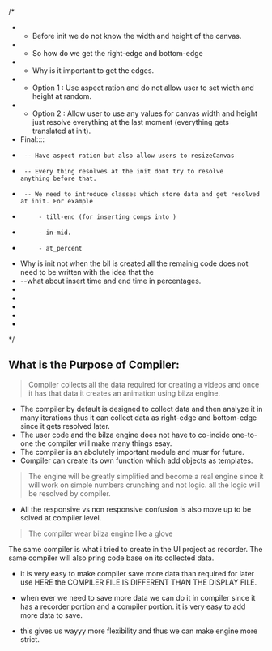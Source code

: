 /*
 * - Before init we do not know the width and height of the canvas. 
 * - So how do we get the right-edge and bottom-edge
 * - Why is it important to get the edges.
 * - Option 1 : Use aspect ration and do not allow user to set width and height at random.
 * - Option 2 : Allow user to use any values for canvas width and height just resolve everything at the last moment (everything gets translated at init). 
 * Final::::
 *      -- Have aspect ration but also allow users to resizeCanvas
 *      -- Every thing resolves at the init dont try to resolve         anything before that.
 *      -- We need to introduce classes which store data and get resolved at init. For example
 *          - till-end (for inserting comps into )
 *          - in-mid.
 *          - at_percent
 * Why is init not when the bil is created all the remainig code does not need to be written with the idea that the 
 * --what about insert time and end time in percentages.
 * 
 * 
 * 
 * 
 * 
 */

## What is the Purpose of Compiler:
> Compiler collects all the data required for creating a videos and once it has that data it creates an animation using bilza engine.

- The compiler by default is designed to collect data and then analyze it in many iterations thus it can collect data as right-edge and bottom-edge since it gets resolved later.
- The user code and the bilza engine does not have to co-incide one-to-one the compiler will make many things esay.
- The compiler is an abolutely important module and musr for future.
- Compiler can create its own function which add objects as templates.

> The engine will be greatly simplified and become a real engine since it will work on simple numbers crunching and not logic. all the logic will be resolved by compiler. 
- All the responsive vs non responsive confusion is also move up to be solved at compiler level.

> The compiler wear bilza engine like a glove

The same compiler is what i tried to create in the UI project as recorder. The same compiler will also pring code base on its collected data.

- it is very easy to make compiler save more data than required for later use HERE the COMPILER FILE IS DIFFERENT THAN THE DISPLAY FILE.

- when ever we need to save more data we can do it in compiler since it has a recorder portion and a compiler portion. it is very easy to add more data to save. 

- this gives us wayyy more flexibility and thus we can make engine more strict.
